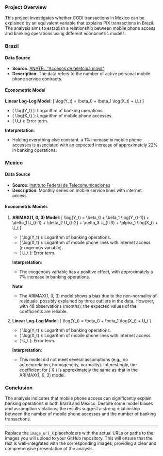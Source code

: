 ### Project Overview

This project investigates whether CODI transactions in Mexico can be explained by an equivalent variable that explains PIX transactions in Brazil. The analysis aims to establish a relationship between mobile phone access and banking operations using different econometric models.

### Brazil

#### Data Source

- **Source**: [ANATEL "Accesos de telefonía móvil"](https://informacoes.anatel.gov.br/paineis/acessos/telefonia-movel)
- **Description**: The data refers to the number of active personal mobile phone service contracts.

#### Econometric Model

**Linear Log-Log Model**:
\[ \log(Y_t) = \beta_0 + \beta_1 \log(X_t) + U_t \]

- \( \log(Y_t) \): Logarithm of banking operations.
- \( \log(X_t) \): Logarithm of mobile phone accesses.
- \( U_t \): Error term.

**Interpretation**:
- Holding everything else constant, a 1% increase in mobile phone accesses is associated with an expected increase of approximately 22% in banking operations.

### Mexico

#### Data Source

- **Source**: [Instituto Federal de Telecomunicaciones](https://bit.ift.org.mx/BitWebApp/descargaArchivos.xhtml)
- **Description**: Monthly series on mobile service lines with internet access.

#### Econometric Models

1. **ARIMAX(1, 0, 3) Model**:
\[ \log(Y_t) = \beta_0 + \beta_1 \log(Y_{t-1}) + \delta_1 U_{t-1} + \delta_2 U_{t-2} + \delta_3 U_{t-3} + \alpha_1 \log(X_t) + U_t \]

   - \( \log(Y_t) \): Logarithm of banking operations.
   - \( \log(X_t) \): Logarithm of mobile phone lines with internet access (exogenous variable).
   - \( U_t \): Error term.

   **Interpretation**:
   - The exogenous variable has a positive effect, with approximately a 7% increase in banking operations.

   **Note**:
   - The ARIMAX(1, 0, 3) model shows a bias due to the non-normality of residuals, possibly explained by three outliers in the data. However, with 48 observations (months), the expected values of the coefficients are reliable.

2. **Linear Log-Log Model**:
\[ \log(Y_t) = \beta_0 + \beta_1 \log(X_t) + U_t \]

   - \( \log(Y_t) \): Logarithm of banking operations.
   - \( \log(X_t) \): Logarithm of mobile phone lines with internet access.
   - \( U_t \): Error term.

   **Interpretation**:
   - This model did not meet several assumptions (e.g., no autocorrelation, homogeneity, normality). Interestingly, the coefficient for \( X \) is approximately the same as that in the ARIMAX(1, 0, 3) model.

### Conclusion

The analysis indicates that mobile phone access can significantly explain banking operations in both Brazil and Mexico. Despite some model biases and assumption violations, the results suggest a strong relationship between the number of mobile phone accesses and the number of banking transactions.

---

Replace the `image_url_X` placeholders with the actual URLs or paths to the images you will upload to your GitHub repository. This will ensure that the text is well-integrated with the corresponding images, providing a clear and comprehensive presentation of the analysis.
